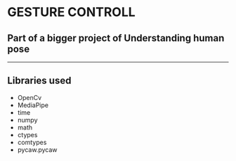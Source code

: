 # GESTURE CONTROLL

## Part of a bigger project of Understanding human pose 
__________________________________________________________________________________
## Libraries used
- OpenCv
- MediaPipe
- time
- numpy
- math
- ctypes
- comtypes
- pycaw.pycaw


